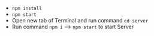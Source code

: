 - `npm install`
- `npm start`
- Open new tab of Terminal and run command `cd server`
- Run command `npm i` --> `npm start` to start Server
<!-- - Fake server -->
